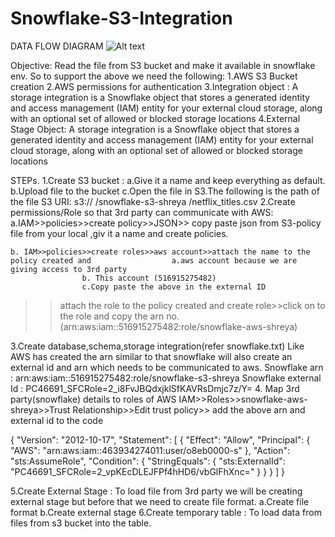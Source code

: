 # Snowflake-S3-Integration
DATA FLOW DIAGRAM
![Alt text](https://github.com/ShreyaDasmahapatra/Snowflake-S3-Integration/blob/main/img/storage-integration-s3.png)
 

Objective: Read the file from S3 bucket and make it available in snowflake env.
So to support the above we need the following:
1.AWS S3 Bucket creation
2.AWS permissions for authentication
3.Integration object : A storage integration is a Snowflake object that stores a generated identity and access management (IAM) entity for your external cloud storage, along with an optional set of allowed or blocked storage locations
4.External Stage Object: A storage integration is a Snowflake object that stores a generated identity and access management (IAM) entity for your external cloud storage, along with an optional set of allowed or blocked storage locations

STEPs.
1.Create S3 bucket : 
a.Give it a name and keep everything as default.
b.Upload file to the bucket
c.Open the file in S3.The following is the path of the file
S3 URI:      s3:// /snowflake-s3-shreya /netflix_titles.csv	
2.Create permissions/Role so that 3rd party can communicate with AWS:
a.IAM>>policies>>create policy>>JSON>> copy paste json from S3-policy file from your local ,giv it a name and create policies.

	b. IAM>>policies>>create roles>>aws account>>attach the name to the policy created and					a.aws account because we are giving access to 3rd party
					b. This account (516915275482)	
					c.Copy paste the above in the external ID
>>attach the role to the policy created and create role>>click on to the role and copy the arn no. (arn:aws:iam::516915275482:role/snowflake-aws-shreya)

3.Create database,schema,storage integration(refer snowflake.txt)
	Like  AWS has created the arn similar to that snowflake will also create an external id and arn which needs to be communicated to aws.
	Snowflake arn : arn:aws:iam::516915275482:role/snowflake-s3-shreya
	Snowflake external Id : PC46691_SFCRole=2_i8FvJBQdxjklSfKAVRsDmjc7z/Y=
4. Map 3rd party(snowflake) details to roles of AWS
IAM>>Roles>>snowflake-aws-shreya>>Trust Relationship>>Edit trust policy>> add the above arn and external id to the code










{
	"Version": "2012-10-17",
	"Statement": [
		{
			"Effect": "Allow",
			"Principal": {
				"AWS": "arn:aws:iam::463934274011:user/o8eb0000-s"
			},
			"Action": "sts:AssumeRole",
			"Condition": {
				"StringEquals": {
					"sts:ExternalId": "PC46691_SFCRole=2_vpKEcDLEJFPf4hHD6/vbGlFhXnc="
				}
			}
		}
	]
}

						

5.Create External Stage : To load file from 3rd party we will be creating external stage but before that we need to create file format.
	a.Create file format
	b.Create external stage
6.Create temporary table : To load data from files from s3 bucket into the table.


